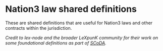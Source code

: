 # Nation3 law shared definitions

These are shared definitions that are useful for Nation3 laws and other contracts within the jurisdiction.

*Credit to lex-node and the broader LeXpunK community for their work on some foundational definitions as part of [SCoDA](https://github.com/lex-node/SCoDA-Simple-Code-Deference-Agreement-).*
